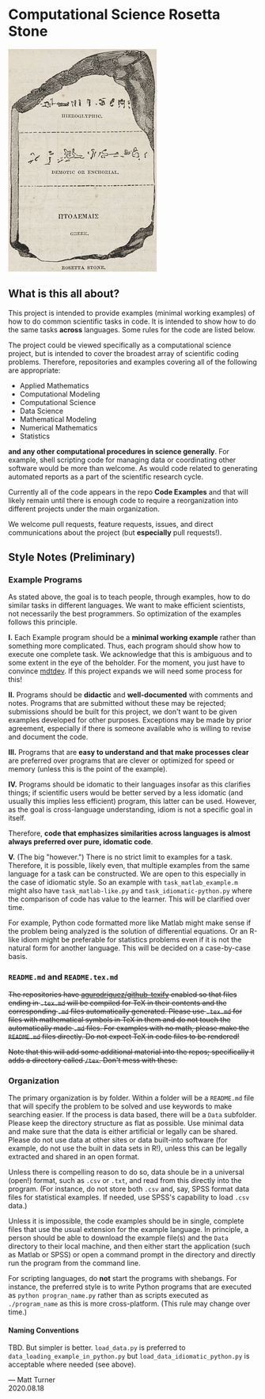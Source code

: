 # Computational Science Rosetta Stone

![The real Rosetta Stone](https://github.com/Computational-Science-Rosetta-Stone/Project-Description/blob/master/rosetta_stone_300x450_icon.jpg)

## What is this all about?
This project is intended to provide examples (minimal working examples) of how to do common scientific tasks in code. It is intended to show how to do the same tasks **across** languages. Some rules for the code are listed below.

The project could be viewed specifically as a computational science project, but is intended to cover the broadest array of scientific coding problems. Therefore, repositories and examples covering all of the following are appropriate:

+ Applied Mathematics
+ Computational Modeling
+ Computational Science
+ Data Science
+ Mathematical Modeling
+ Numerical Mathematics
+ Statistics

**and any other computational procedures in science generally**. For example, shell scripting code for managing data or coordinating other software would be more than welcome. As would code related to generating automated reports as a part of the scientific research cycle.

Currently all of the code appears in the repo **Code Examples** and that will likely remain until there is enough code to require a reorganization into different projects under the main organization.

We welcome pull requests, feature requests, issues, and direct communications about the project (but **especially** pull requests!).

## Style Notes (Preliminary)
### Example Programs
As stated above, the goal is to teach people, through examples, how to do similar tasks in different languages. We want to make efficient scientists, not necessarily the best programmers. So optimization of the examples follows this principle.

**I.** Each Example program should be a **minimal working example** rather than something more complicated. Thus, each program should show how to execute one complete task. We acknowledge that this is ambiguous and to some extent in the eye of the beholder. For the moment, you just have to convince [mdtdev](https://github.com/mdtdev). If this project expands we will need some process for this!

**II.** Programs should be **didactic** and **well-documented** with comments and notes. Programs that are submitted without these may be rejected; submissions should be built for this project, we don't want to be given examples developed for other purposes. Exceptions may be made by prior agreement, especially if there is someone available who is willing to revise and document the code.

**III.** Programs that are **easy to understand and that make processes clear** are preferred over programs that are clever or optimized for speed or memory (unless this is the point of the example).

**IV.** Programs should be idomatic to their languages insofar as this clarifies things; if scientific users would be better served by a less idomatic (and usually this implies less efficient) program, this latter can be used. However, as the goal is cross-language understanding, idiom is not a specific goal in itself.

Therefore, **code that emphasizes similarities across languages is almost always preferred over pure, idomatic code**.

**V.** (The big "however.") There is no strict limit to examples for a task. Therefore, it is possible, likely even, that multiple examples from the same language for a task can be constructed. We are open to this especially in the case of idiomatic style. So an example with `task_matlab_example.m` might also have `task_matlab-like.py` and `task_idiomatic-python.py` where the comparison of code has value to the learner. This will be clarified over time.

For example, Python code formatted more like Matlab might make sense if the problem being analyzed is the solution of differential equations. Or an R-like idiom might be preferable for statistics problems even if it is not the natural form for another language. This will be decided on a case-by-case basis.

### `README.md` and `README.tex.md`
~~The repositories have [agurodriguez/github-texify](https://github.com/agurodriguez/github-texify) enabled so that files ending in `.tex.md` will be compiled for TeX in their contents and the corresponding `.md` files automatically generated. Please use `.tex.md` for files with mathematical symbols in TeX in them and do not touch the automatically made `.md` files. For examples with no math, please make the `README.md` files directly. Do not expect TeX in code files to be rendered!~~

~~Note that this will add some additional material into the repos; specifically it adds a directory called `/tex`. Don't mess with these.~~

### Organization
The primary organization is by folder. Within a folder will be a `README.md` file that will specify the problem to be solved and use keywords to make searching easier. If the process is data based, there will be a `Data` subfolder. Please keep the directory structure as flat as possible. Use minimal data and make sure that the data is either artificial or legally can be shared. Please do not use data at other sites or data built-into software (for example, do not use the built in data sets in R!), unless this can be legally extracted and shared in an open format.

Unless there is compelling reason to do so, data shoule be in a universal (open!) format, such as `.csv` or `.txt`, and read from this directly into the program. (For instance, do not store both `.csv` and, say, SPSS format data files for statistical examples. If needed, use SPSS's capability to load `.csv` data.)

Unless it is impossible, the code examples should be in single, complete files that use the usual extension for the example language. In principle, a person should be able to download the example file(s) and the `Data` directory to their local machine, and then either start the application (such as Matlab or SPSS) or open a command prompt in the directory and directly run the program from the command line. 

For scripting languages, do **not** start the programs with shebangs. For instance, the preferred style is to write Python programs that are executed as `python progran_name.py` rather than as scripts executed as `./program_name` as this is more cross-platform. (This rule may change over time.)

#### Naming Conventions
TBD. But simpler is better. `load_data.py` is preferred to `data_loading_example_in_python.py` but `load_data_idiomatic_python.py` is acceptable where needed (see above).

— Matt Turner <br>
2020.08.18
